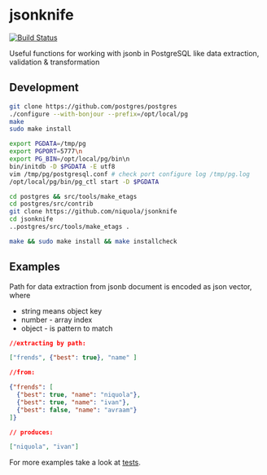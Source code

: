# jsonknife

[![Build Status](https://travis-ci.org/niquola/jsonknife.svg?branch=master)](https://travis-ci.org/niquola/jsonknife)


Useful functions for working with jsonb in PostgreSQL like data extraction, validation & transformation

## Development


```sh
git clone https://github.com/postgres/postgres
./configure --with-bonjour --prefix=/opt/local/pg
make
sudo make install

export PGDATA=/tmp/pg
export PGPORT=5777\n
export PG_BIN=/opt/local/pg/bin\n
bin/initdb -D $PGDATA -E utf8
vim /tmp/pg/postgresql.conf # check port configure log /tmp/pg.log
/opt/local/pg/bin/pg_ctl start -D $PGDATA

cd postgres && src/tools/make_etags
cd postgres/src/contrib
git clone https://github.com/niquola/jsonknife
cd jsonknife
..postgres/src/tools/make_etags .

make && sudo make install && make installcheck

````

## Examples

Path for data extraction from jsonb document is encoded as json vector, where

* string means object key
* number - array index
* object - is pattern to match


```json
//extracting by path:

["frends", {"best": true}, "name" ]

//from:

{"frends": [
  {"best": true, "name": "niquola"},
  {"best": true, "name": "ivan"},
  {"best": false, "name": "avraam"}
]}

// produces:

["niquola", "ivan"]
```

For more examples take a look at [tests](exepected/test.out).
